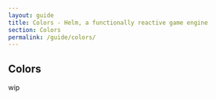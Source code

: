 ```yaml
---
layout: guide
title: Colors - Helm, a functionally reactive game engine
section: Colors
permalink: /guide/colors/
---
```


## Colors

wip
